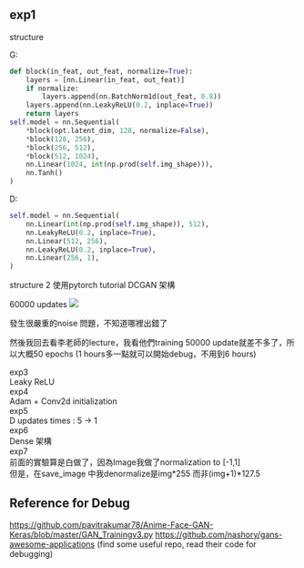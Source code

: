 

## exp1
structure

G:
```python
def block(in_feat, out_feat, normalize=True):
    layers = [nn.Linear(in_feat, out_feat)]
    if normalize:
        layers.append(nn.BatchNorm1d(out_feat, 0.8))
    layers.append(nn.LeakyReLU(0.2, inplace=True))
    return layers
self.model = nn.Sequential(
    *block(opt.latent_dim, 128, normalize=False),
    *block(128, 256),
    *block(256, 512),
    *block(512, 1024),
    nn.Linear(1024, int(np.prod(self.img_shape))),
    nn.Tanh()
)
```
D:
```python
self.model = nn.Sequential(
    nn.Linear(int(np.prod(self.img_shape)), 512),
    nn.LeakyReLU(0.2, inplace=True),
    nn.Linear(512, 256),
    nn.LeakyReLU(0.2, inplace=True),
    nn.Linear(256, 1),
)
```




structure 2
使用pytorch tutorial DCGAN 架構

60000 updates
![](https://i.imgur.com/07U4qQd.png)

發生很嚴重的noise 問題，不知道哪裡出錯了


然後我回去看李老師的lecture，我看他們training 50000 update就差不多了，所以大概50 epochs (1 hours多一點就可以開始debug，不用到6 hours)

exp3  
Leaky ReLU  
exp4  
Adam + Conv2d initialization  
exp5  
D updates times : 5 -> 1  
exp6  
Dense 架構  
exp7  
前面的實驗算是白做了，因為Image我做了normalization to [-1,1]  
但是，在save_image 中我denormalize是img*255 而非(img+1)*127.5  



## Reference for Debug
https://github.com/pavitrakumar78/Anime-Face-GAN-Keras/blob/master/GAN_Trainingv3.py
https://github.com/nashory/gans-awesome-applications (find some useful repo, read their code for debugging)